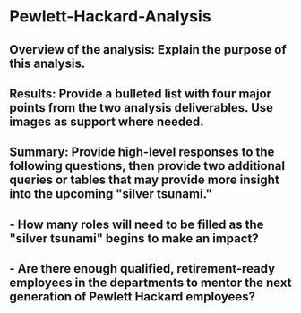 # Pewlett-Hackard-Analysis

## Overview of the analysis: Explain the purpose of this analysis.



## Results: Provide a bulleted list with four major points from the two analysis deliverables. Use images as support where needed.



## Summary: Provide high-level responses to the following questions, then provide two additional queries or tables that may provide more insight into the upcoming "silver tsunami."
## - How many roles will need to be filled as the "silver tsunami" begins to make an impact?
## - Are there enough qualified, retirement-ready employees in the departments to mentor the next generation of Pewlett Hackard employees?
